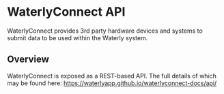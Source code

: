 # WaterlyConnect API

WaterlyConnect provides 3rd party hardware devices and systems to submit data
to be used within the Waterly system.

## Overview

WaterlyConnect is exposed as a REST-based API.  The full details of which may be
found here: https://waterlyapp.github.io/waterlyconnect-docs/api/

